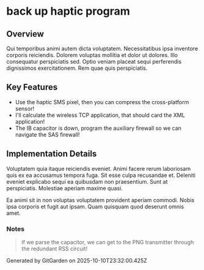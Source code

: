 # back up haptic program

## Overview
Qui temporibus animi autem dicta voluptatem. Necessitatibus ipsa inventore corporis reiciendis. Dolorem voluptas mollitia et dolor ut dolores. Illo consequatur perspiciatis sed. Optio veniam placeat sequi perferendis dignissimos exercitationem. Rem quae quis perspiciatis.

## Key Features
- Use the haptic SMS pixel, then you can compress the cross-platform sensor!
- I'll calculate the wireless TCP application, that should card the XML application!
- The IB capacitor is down, program the auxiliary firewall so we can navigate the SAS firewall!

## Implementation Details
Voluptatem quia itaque reiciendis eveniet. Animi facere rerum laboriosam quis ex ea accusamus tempora fuga. Sit esse culpa recusandae et. Deleniti eveniet explicabo sequi ea quibusdam non praesentium. Sunt at perspiciatis. Molestiae aperiam maxime quasi.
 Ea animi sit in non voluptas voluptatem provident aperiam commodi. Nobis ipsa corporis et fugit aut ipsam. Quam quisquam quod deserunt omnis amet.

### Notes
> If we parse the capacitor, we can get to the PNG transmitter through the redundant RSS circuit!

Generated by GitGarden on 2025-10-10T23:32:00.425Z